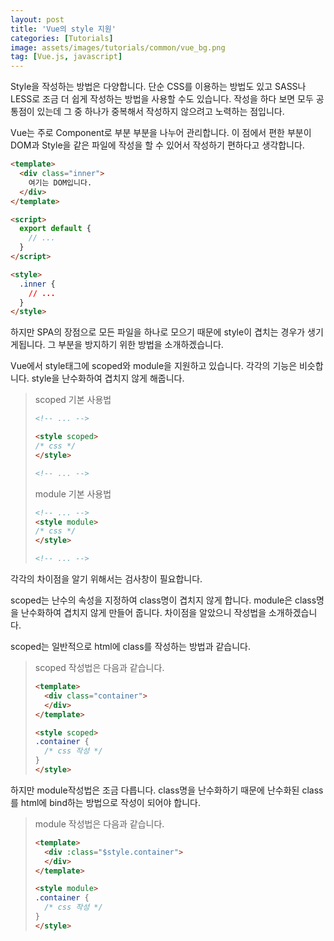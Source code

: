 ```yaml
---
layout: post
title: 'Vue의 style 지원'
categories: [Tutorials]
image: assets/images/tutorials/common/vue_bg.png
tag: [Vue.js, javascript]
---
```


Style을 작성하는 방법은 다양합니다. 단순 CSS를 이용하는 방법도 있고 SASS나 LESS로 조금 더 쉽게 작성하는 방법을 사용할 수도 있습니다. 작성을 하다 보면 모두 공통점이 있는데 그 중 하나가 중복해서 작성하지 않으려고 노력하는 점입니다.

Vue는 주로 Component로 부분 부분을 나누어 관리합니다. 이 점에서 편한 부분이 DOM과 Style을 같은 파일에 작성을 할 수 있어서 작성하기 편하다고 생각합니다.

```html
<template>
  <div class="inner">
    여기는 DOM입니다.
  </div>
</template>

<script>
  export default {
    // ...
  }
</script>

<style>
  .inner {
    // ...
  }
</style>
```

하지만 SPA의 장점으로 모든 파일을 하나로 모으기 때문에 style이 겹치는 경우가 생기게됩니다. 그 부분을 방지하기 위한 방법을 소개하겠습니다.

Vue에서 style태그에 scoped와 module을 지원하고 있습니다. 각각의 기능은 비슷합니다. style을 난수화하여 겹치지 않게 해줍니다.

> scoped 기본 사용법
> ```html
> <!-- ... -->
>
> <style scoped>
> /* css */
> </style>
>
> <!-- ... -->
> ```
>
> module 기본 사용법
> ```html
> <!-- ... -->
> <style module>
> /* css */
> </style>
>
> <!-- ... -->
> ```

각각의 차이점을 알기 위해서는 검사창이 필요합니다.

scoped는 난수의 속성을 지정하여 class명이 겹치지 않게 합니다. module은 class명을 난수화하여 겹치지 않게 만들어 줍니다. 차이점을 알았으니 작성법을 소개하겠습니다.

scoped는 일반적으로 html에 class를 작성하는 방법과 같습니다.

> scoped 작성법은 다음과 같습니다.
> ```html
> <template>
>   <div class="container">
>   </div>
> </template>
>
> <style scoped>
> .container {
>   /* css 작성 */
> }
> </style>
> ```

하지만 module작성법은 조금 다릅니다. class명을 난수화하기 때문에 난수화된 class를 html에 bind하는 방법으로 작성이 되어야 합니다.

> module 작성법은 다음과 같습니다.
> ```html
> <template>
>   <div :class="$style.container">
>   </div>
> </template>
>
> <style module>
> .container {
>   /* css 작성 */
> }
> </style>
> ```
